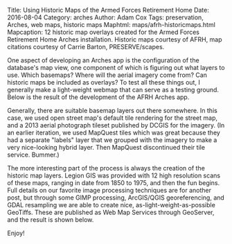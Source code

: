 Title: Using Historic Maps of the Armed Forces Retirement Home
Date: 2016-08-04
Category: arches
Author: Adam Cox
Tags: preservation, Arches, web maps, historic maps
Maphtml: maps/afrh-historicmaps.html
Mapcaption: 12 historic map overlays created for the Armed Forces Retirement Home Arches installation. Historic maps courtesy of AFRH, map citations courtesy of Carrie Barton, PRESERVE/scapes.

One aspect of developing an Arches app is the configuration of the database's map view, one component of which is figuring out what layers to use. Which basemaps? Where will the aerial imagery come from? Can historic maps be included as overlays? To test all these things out, I generally make a light-weight webmap that can serve as a testing ground. Below is the result of the development of the AFRH Arches app.

Generally, there are suitable basemap layers out there somewhere. In this case, we used open street map's default tile rendering for the street map, and a 2013 aerial photograph tileset published by DCGIS for the imagery. (In an earlier iteration, we used MapQuest tiles which was great because they had a separate "labels" layer that we grouped with the imagery to make a very nice-looking hybrid layer. Then MapQuest discontinued their tile service. Bummer.)

The more interesting part of the process is always the creation of the historic map layers. Legion GIS was provided with 12 high resolution scans of these maps, ranging in date from 1850 to 1975, and then the fun begins. Full details on our favorite image processing techniques are for another post, but through some GIMP processing, ArcGIS/QGIS georeferencing, and GDAL resampling we are able to create nice, as-light-weight-as-possible GeoTiffs. These are published as Web Map Services through GeoServer, and the result is shown below.

Enjoy!